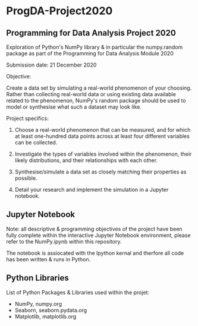# ProgDA-Project2020

## Programming for Data Analysis Project 2020

Exploration of Python's NumPy library & in particular the numpy.random package as part of the Programming for Data Analysis Module 2020

Submission date: 21 December 2020

Objective:

Create a data set by simulating a real-world phenomenon of your choosing. Rather than collecting real-world data or using existing data available related to the phenomenon, NumPy's random package should be used to model or synthesise what such a dataset may look like.

Project specifics: 

1. Choose a real-world phenomenon that can be measured, and for which at least one-hundred data points across at least four different variables can be collected.

2. Investigate the types of variables involved within the phenomenon, their likely distributions, and their relationships with each other.

3. Synthesise/simulate a data set as closely matching their properties as possible.

4. Detail your research and implement the simulation in a Jupyter notebook.

## Jupyter Notebook
Note: all descriptive & programming objectives of the project have been fully complete within the interactive Jupyter Notebook environment, please refer to the NumPy.ipynb within this repository.

The notebook is assiocated with the Ipython kernal and therfore all code has been written & runs in Python.

## Python Libraries
List of Python Packages & Libraries used within the projet:

- NumPy, numpy.org
- Seaborn, seaborn.pydata.org
- Matplotlib, matplotlib.org

